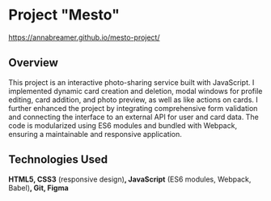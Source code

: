 # Project "Mesto"
https://annabreamer.github.io/mesto-project/
## Overview
This project is an interactive photo-sharing service built with JavaScript. I implemented dynamic card creation and deletion, modal windows for profile editing, card addition, and photo preview, as well as like actions on cards. I further enhanced the project by integrating comprehensive form validation and connecting the interface to an external API for user and card data. The code is modularized using ES6 modules and bundled with Webpack, ensuring a maintainable and responsive application.

## Technologies Used
**HTML5, CSS3** (responsive design)**, JavaScript** (ES6 modules, Webpack, Babel)**, Git, Figma**

